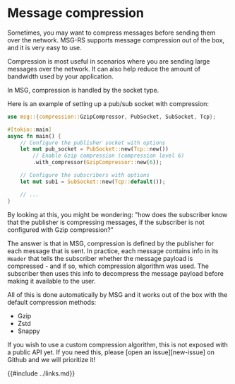 # Message compression

Sometimes, you may want to compress messages before sending them over the network.
MSG-RS supports message compression out of the box, and it is very easy to use.

Compression is most useful in scenarios where you are sending large messages over the network.
It can also help reduce the amount of bandwidth used by your application.

In MSG, compression is handled by the socket type.

Here is an example of setting up a pub/sub socket with compression:

```rust
use msg::{compression::GzipCompressor, PubSocket, SubSocket, Tcp};

#[tokio::main]
async fn main() {
    // Configure the publisher socket with options
    let mut pub_socket = PubSocket::new(Tcp::new())
        // Enable Gzip compression (compression level 6)
        .with_compressor(GzipCompressor::new(6));

    // Configure the subscribers with options
    let mut sub1 = SubSocket::new(Tcp::default());

    // ...
}
```

By looking at this, you might be wondering: "how does the subscriber know that the
publisher is compressing messages, if the subscriber is not configured with Gzip compression?"

The answer is that in MSG, compression is defined by the publisher for each message that is sent.
In practice, each message contains info in its `Header` that tells the subscriber whether the message
payload is compressed - and if so, which compression algorithm was used. The subscriber then uses this
info to decompress the message payload before making it available to the user.

All of this is done automatically by MSG and it works out of the box
with the default compression methods:

- Gzip
- Zstd
- Snappy

If you wish to use a custom compression algorithm, this is not exposed with a public API yet.
If you need this, please [open an issue][new-issue] on Github and we will prioritize it!

{{#include ../links.md}}
